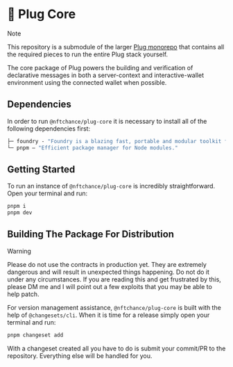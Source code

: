 # 🔌 Plug Core

> [!NOTE]
> This repository is a submodule of the larger [Plug monorepo](https://github.com/nftchance/plug) that contains all the required pieces to run the entire Plug stack yourself.

The core package of Plug powers the building and verification of declarative messages in both a server-context and interactive-wallet environment using the connected wallet when possible.

## Dependencies

In order to run `@nftchance/plug-core` it is necessary to install all of the following dependencies first:

```ml
├─ foundry - "Foundry is a blazing fast, portable and modular toolkit for Ethereum application."
└─ pnpm — "Efficient package manager for Node modules."
```

## Getting Started

To run an instance of `@nftchance/plug-core` is incredibly straightforward. Open your terminal and run:

```bash
pnpm i
pnpm dev
```

## Building The Package For Distribution

> [!WARNING]
> Please do not use the contracts in production yet. They are extremely dangerous and will result in unexpected things happening. Do not do it under any circumstances. If you are reading this and get frustrated by this, please DM me and I will point out a few exploits that you may be able to help patch.

For version management assistance, `@nftchance/plug-core` is built with the help of `@changesets/cli`. When it is time for a release simply open your terminal and run:

```bash
pnpm changeset add
```

With a changeset created all you have to do is submit your commit/PR to the repository. Everything else will be handled for you.
